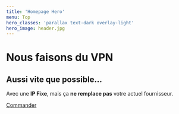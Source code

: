 ```yaml
---
title: 'Homepage Hero'
menu: Top
hero_classes: 'parallax text-dark overlay-light'
hero_image: header.jpg
---
```


# Nous faisons du VPN
## Aussi vite que possible…

Avec une **IP Fixe**, mais ça **ne remplace pas** votre actuel fournisseur.

[Commander](https://api.neutrinet.be/?classes=btn,btn-error,btn-lg&target=_blank)





